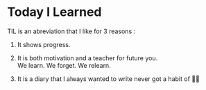 # Today I Learned

TIL is an abreviation that I like for 3 reasons :
 1. It shows progress.  
 
 2. It is both motivation and a teacher for future you.  
    We learn. We forget. We relearn.  
 
 3. It is a diary that I always wanted to write never got a habit of 😬️😁️
